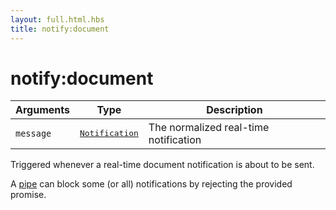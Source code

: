 ```yaml
---
layout: full.html.hbs
title: notify:document
---
```


# notify:document

<SinceBadge version="1.0.0" />

| Arguments | Type                                                                 | Description                           |
| --------- | -------------------------------------------------------------------- | ------------------------------------- |
| `message` | <pre><a href=/api/1/essentials/notifications/>Notification</a></pre> | The normalized real-time notification |

Triggered whenever a real-time document notification is about to be sent.

A [pipe](/plugins/1/essentials/pipes/) can block some (or all) notifications by rejecting the provided promise.

